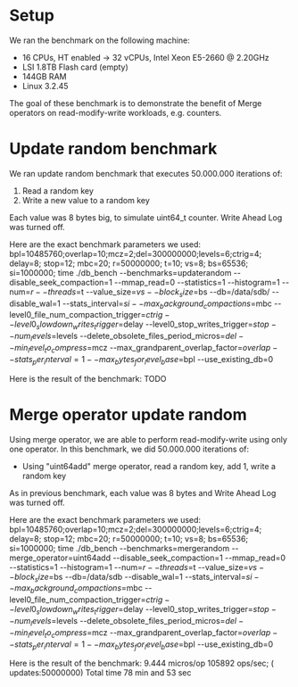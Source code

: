 # Setup
We ran the benchmark on the following machine:

* 16 CPUs, HT enabled -> 32 vCPUs, Intel Xeon E5-2660 @ 2.20GHz
* LSI 1.8TB Flash card (empty)
* 144GB RAM
* Linux 3.2.45

The goal of these benchmark is to demonstrate the benefit of Merge operators on read-modify-write workloads, e.g. counters.

# Update random benchmark
We ran update random benchmark that executes 50.000.000 iterations of:
1. Read a random key
2. Write a new value to a random key

Each value was 8 bytes big, to simulate uint64_t counter. Write Ahead Log was turned off.

Here are the exact benchmark parameters we used:
bpl=10485760;overlap=10;mcz=2;del=300000000;levels=6;ctrig=4; delay=8; stop=12; mbc=20; r=50000000; t=10; vs=8; bs=65536; si=1000000; time ./db_bench --benchmarks=updaterandom --disable_seek_compaction=1 --mmap_read=0 --statistics=1 --histogram=1 --num=$r --threads=$t --value_size=$vs --block_size=$bs --db=/data/sdb/ --disable_wal=1 --stats_interval=$si --max_background_compactions=$mbc --level0_file_num_compaction_trigger=$ctrig --level0_slowdown_writes_trigger=$delay --level0_stop_writes_trigger=$stop --num_levels=$levels --delete_obsolete_files_period_micros=$del --min_level_to_compress=$mcz --max_grandparent_overlap_factor=$overlap --stats_per_interval=1 --max_bytes_for_level_base=$bpl --use_existing_db=0

Here is the result of the benchmark:
  TODO

# Merge operator update random
Using merge operator, we are able to perform read-modify-write using only one operator. In this benchmark, we did 50.000.000 iterations of:
* Using "uint64add" merge operator, read a random key, add 1, write a random key

As in previous benchmark, each value was 8 bytes and Write Ahead Log was turned off.

Here are the exact benchmark parameters we used:
  bpl=10485760;overlap=10;mcz=2;del=300000000;levels=6;ctrig=4; delay=8; stop=12; mbc=20; r=50000000; t=10; vs=8; bs=65536; si=1000000; time ./db_bench --benchmarks=mergerandom --merge_operator=uint64add --disable_seek_compaction=1 --mmap_read=0 --statistics=1 --histogram=1 --num=$r --threads=$t --value_size=$vs --block_size=$bs --db=/data/sdb --disable_wal=1 --stats_interval=$si --max_background_compactions=$mbc --level0_file_num_compaction_trigger=$ctrig --level0_slowdown_writes_trigger=$delay --level0_stop_writes_trigger=$stop --num_levels=$levels --delete_obsolete_files_period_micros=$del --min_level_to_compress=$mcz --max_grandparent_overlap_factor=$overlap --stats_per_interval=1 --max_bytes_for_level_base=$bpl --use_existing_db=0

Here is the result of the benchmark:
  9.444 micros/op 105892 ops/sec; ( updates:50000000)
  Total time 78 min and 53 sec